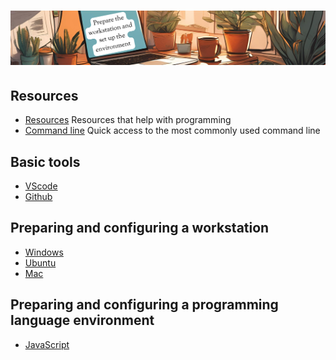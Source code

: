 # ![install - 2025](./Assets/images/home-heders.png)

## Resources

* [Resources](/Assets/things/Resources.md) Resources that help with programming
* [Command line](/Assets/things/most-used-command-line.md) Quick access to the most commonly used command line

## Basic tools

* [VScode](/Vscode/README.md)
* [Github](/Github/README.md)

## Preparing and configuring a workstation

* [Windows](./Windows)
* [Ubuntu](./Ubuntu)
* [Mac](./Mac)

## Preparing and configuring a programming language environment

* [JavaScript](/../JavaScript/README.md)
